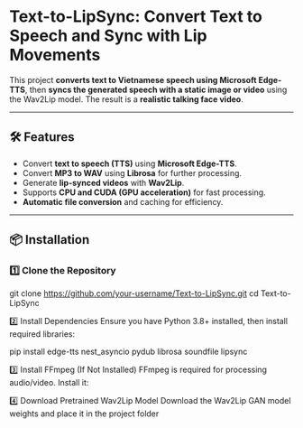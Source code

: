 # **Text-to-LipSync: Convert Text to Speech and Sync with Lip Movements**

This project **converts text to Vietnamese speech using Microsoft Edge-TTS**, then **syncs the generated speech with a static image or video** using the Wav2Lip model. The result is a **realistic talking face video**.

---

## **🛠 Features**
- Convert **text to speech (TTS)** using **Microsoft Edge-TTS**.
- Convert **MP3 to WAV** using **Librosa** for further processing.
- Generate **lip-synced videos** with **Wav2Lip**.
- Supports **CPU and CUDA (GPU acceleration)** for fast processing.
- **Automatic file conversion** and caching for efficiency.

---

## **📦 Installation**
### **1️⃣ Clone the Repository**

git clone https://github.com/your-username/Text-to-LipSync.git
cd Text-to-LipSync

2️⃣ Install Dependencies
Ensure you have Python 3.8+ installed, then install required libraries:

pip install edge-tts nest_asyncio pydub librosa soundfile lipsync

3️⃣ Install FFmpeg (If Not Installed)
FFmpeg is required for processing audio/video. Install it:

4️⃣ Download Pretrained Wav2Lip Model
Download the Wav2Lip GAN model weights and place it in the project folder



